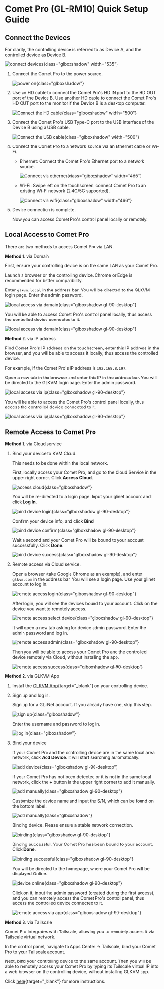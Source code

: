 # Comet Pro (GL-RM10) Quick Setup Guide

## Connect the Devices

For clarity, the controlling device is referred to as Device A, and the controlled device as Device B.

![connect devices](https://static.gl-inet.com/docs/kvm/user_guide/gl-rm10/connect-device.png){class="glboxshadow" width="535"}

1. Connect the Comet Pro to the power source.

    ![power on](https://static.gl-inet.com/docs/kvm/user_guide/gl-rm10/01-power-on.png){class="glboxshadow"}

2. Use an HD cable to connect the Comet Pro's HD IN port to the HD OUT port of the Device B. Use another HD cable to connect the Comet Pro's HD OUT port to the monitor if the Device B is a desktop computer.

    ![Connect the HD cable](https://static.gl-inet.com/docs/kvm/user_guide/gl-rm10/02-hd-cable.png){class="glboxshadow" width="500"}

3. Connect the Comet Pro's USB Type-C port to the USB interface of the Device B using a USB cable.

    ![Connect the USB cable](https://static.gl-inet.com/docs/kvm/user_guide/gl-rm10/03-usb-cable.png){class="glboxshadow" width="500"}

4. Connect the Comet Pro to a network source via an Ethernet cable or Wi-Fi.

    - Ethernet: Connect the Comet Pro's Ethernet port to a network source.

        ![Connect via ethernet](https://static.gl-inet.com/docs/kvm/user_guide/gl-rm10/04-ethernet.png){class="glboxshadow" width="466"}

    - Wi-Fi: Swipe left on the touchscreen, connect Comet Pro to an existing Wi-Fi network (2.4G/5G supported).

        ![Connect via wifi](https://static.gl-inet.com/docs/kvm/user_guide/gl-rm10/04-wifi.png){class="glboxshadow" width="466"}

5. Device connection is complete. 

    Now you can access Comet Pro's control panel locally or remotely.

## Local Access to Comet Pro

There are two methods to access Comet Pro via LAN.

**Method 1**. via Domain

First, ensure your controlling device is on the same LAN as your Comet Pro.

Launch a browser on the controlling device. Chrome or Edge is recommended for better compatibility.

Enter `glkvm.local` in the address bar. You will be directed to the GLKVM login page. Enter the admin password.

![local access via domain](https://static.gl-inet.com/docs/kvm/faq/local_access_controlled_device_via_browser/local_access_domain_1.png){class="glboxshadow gl-90-desktop"}

You will be able to access Comet Pro's control panel locally, thus access the controlled device connected to it.

![local access via domain](https://static.gl-inet.com/docs/kvm/faq/local_access_controlled_device_via_browser/local_access_domain_2.jpg){class="glboxshadow gl-90-desktop"}

**Method 2**. via IP address

Find Comet Pro's IP address on the touchscreen, enter this IP address in the browser, and you will be able to access it locally, thus access the controlled device.

For example, if the Comet Pro's IP address is `192.168.8.197`. 

Open a new tab in the browser and enter this IP in the address bar. You will be directed to the GLKVM login page. Enter the admin password.

![local access via ip](https://static.gl-inet.com/docs/kvm/faq/local_access_controlled_device_via_browser/local_access_ip_1.jpg){class="glboxshadow gl-90-desktop"}

You will be able to access the Comet Pro's control panel locally, thus access the controlled device connected to it.

![local access via ip](https://static.gl-inet.com/docs/kvm/faq/local_access_controlled_device_via_browser/local_access_ip_2.jpg){class="glboxshadow gl-90-desktop"}

## Remote Access to Comet Pro

**Method 1**. via Cloud service

1. Bind your device to KVM Cloud.

    This needs to be done within the local network.

    First, locally access your Comet Pro, and go to the Cloud Service in the upper right corner. Click **Access Cloud**.

    ![access cloud](https://static.gl-inet.com/docs/kvm/faq/remote_access_controlled_device_via_cloud/access_cloud.jpg){class="glboxshadow"}

    You will be re-directed to a login page. Input your glinet account and click **Log In**.

    ![bind device login](https://static.gl-inet.com/docs/kvm/faq/remote_access_controlled_device_via_cloud/bind_device_1.png){class="glboxshadow gl-90-desktop"}

    Confirm your device info, and click **Bind**.

    ![bind device confirm](https://static.gl-inet.com/docs/kvm/faq/remote_access_controlled_device_via_cloud/bind_device_2.png){class="glboxshadow gl-90-desktop"}

    Wait a second and your Comet Pro will be bound to your account successfully. Click **Done**.

    ![bind device success](https://static.gl-inet.com/docs/kvm/faq/remote_access_controlled_device_via_cloud/bind_device_3.png){class="glboxshadow gl-90-desktop"}

2. Remote access via Cloud service.

    Open a browser (take Google Chrome as an example), and enter `glkvm.com` in the address bar. You will see a login page. Use your glinet account to log in.

    ![remote access login](https://static.gl-inet.com/docs/kvm/faq/remote_access_controlled_device_via_cloud/remote_access_1.png){class="glboxshadow gl-90-desktop"}

    After login, you will see the devices bound to your account. Click on the device you want to remotely access.

    ![remote access select device](https://static.gl-inet.com/docs/kvm/faq/remote_access_controlled_device_via_cloud/remote_access_2.jpg){class="glboxshadow gl-90-desktop"}

    It will open a new tab asking for device admin password. Enter the admin password and log in.

    ![remote access admin](https://static.gl-inet.com/docs/kvm/faq/remote_access_controlled_device_via_cloud/remote_access_3.png){class="glboxshadow gl-90-desktop"}

    Then you will be able to access your Comet Pro and the controlled device remotely via Cloud, without installing the app.

    ![remote access success](https://static.gl-inet.com/docs/kvm/faq/remote_access_controlled_device_via_cloud/remote_access_4.png){class="glboxshadow gl-90-desktop"}

**Method 2**. via GLKVM App

1. Install the [GLKVM App](https://www.gl-inet.com/app-rm/){target="_blank"} on your controlling device.

2. Sign up and log in.
    
    Sign up for a GL.iNet account. If you already have one, skip this step.

    ![sign up](https://static.gl-inet.com/docs/kvm/faq/remote_access_controlled_device_via_glkvm_app/sign_up_account.png){class="glboxshadow"}
    
    Enter the username and password to log in.
    
    ![log in](https://static.gl-inet.com/docs/kvm/faq/remote_access_controlled_device_via_glkvm_app/log_in_account.png){class="glboxshadow"}

4. Bind your device.

    If your Comet Pro and the controlling device are in the same local area network, click **Add Device**. It will start searching automatically.

    ![add device](https://static.gl-inet.com/docs/kvm/faq/remote_access_controlled_device_via_glkvm_app/add_device.png){class="glboxshadow gl-90-desktop"}

    If your Comet Pro has not been detected or it is not in the same local network, click the **+** button in the upper right corner to add it manually.

    ![add manually](https://static.gl-inet.com/docs/kvm/faq/remote_access_controlled_device_via_glkvm_app/add_manually_1.png){class="glboxshadow gl-90-desktop"}

    Customize the device name and input the S/N, which can be found on the bottom label.

    ![add manually](https://static.gl-inet.com/docs/kvm/faq/remote_access_controlled_device_via_glkvm_app/add_manually_2.png){class="glboxshadow"}

    Binding device. Please ensure a stable network connection.

    ![binding](https://static.gl-inet.com/docs/kvm/faq/remote_access_controlled_device_via_glkvm_app/binding.png){class="glboxshadow gl-90-desktop"}
    
    Binding successful. Your Comet Pro has been bound to your account. Click **Done**.

    ![binding successful](https://static.gl-inet.com/docs/kvm/faq/remote_access_controlled_device_via_glkvm_app/binding_successful.png){class="glboxshadow gl-90-desktop"}

    You will be directed to the homepage, where your Comet Pro will be displayed Online.

    ![device online](https://static.gl-inet.com/docs/kvm/faq/remote_access_controlled_device_via_glkvm_app/device_online.png){class="glboxshadow gl-90-desktop"}

    Click on it, input the admin password (created during the first access), and you can remotely access the Comet Pro's control panel, thus access the controlled device connected to it.

    ![remote access via app](https://static.gl-inet.com/docs/kvm/faq/remote_access_controlled_device_via_glkvm_app/remote_access_via_app.jpg){class="glboxshadow gl-90-desktop"}

**Method 3**. via Tailscale

Comet Pro integrates with Tailscale, allowing you to remotely access it via Tailscale virtual network.

In the control panel, navigate to Apps Center -> Tailscale, bind your Comet Pro to your Tailscale account. 

Next, bind your controlling device to the same account. Then you will be able to remotely access your Comet Pro by typing its Tailscale virtual IP into a web browser on the controlling device, without installing GLKVM app.

Click [here](../../faq/remote_access_to_controlled_device_via_tailscale.md){target="_blank"} for more instructions.
